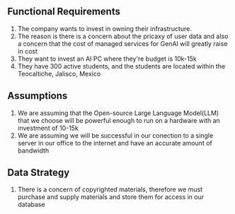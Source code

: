 ## Functional Requirements
1. The company wants to invest in owning their infrastructure.
2. The reason is there is a concern about the pricaxy of user data and also a concern that the cost of managed services for GenAI will greatly raise in cost
3. They want to invest an AI PC where they're budget is 10k-15k
4. They have 300 active students, and the students are located within the Teocaltiche, Jalisco, Mexico

## Assumptions
1. We are assuming that the Open-source Large Language Model(LLM) that we choose will be powerful enough to run on a hardware with an investment of 10-15k
2. We are assuming we will be successful in our conection to a single server in our office to the internet and have an accurate amount of bandwidth

## Data Strategy
1. There is a concern of copyrighted materials, therefore we must purchase and supply materials and store them for access in our database
